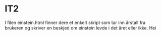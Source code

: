 # IT2
I filen einstein.html finner dere et enkelt skript som tar inn årstall fra brukeren og skriver en beskjed om einstein levde i det året eller ikke. Hei
